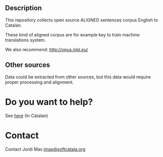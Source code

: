 ## Description
This repository collects open source ALIGNED sentences corpus English to Catalan.

These kind of aligned corpus are for example key to train machine translations system.

We also recommend: http://opus.nlpl.eu/



## Other sources
Data could be extracted from other sources, but this data would require proper processing and alignment. 

# Do you want to help?

See [here](./CONTRIBUTING.md) (In Catalan)

# Contact

Contact Jordi Mas <jmas@softcatala.org>





